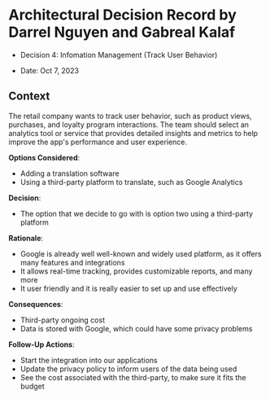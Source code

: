 # Architectural Decision Record by Darrel Nguyen and Gabreal Kalaf

  * Decision 4: Infomation Management (Track User Behavior)

  * Date: Oct 7, 2023

## Context 
  The retail company wants to track user behavior, such as product views, purchases, and loyalty program interactions. The team should select an analytics tool or service that provides detailed insights and metrics to help improve the app's performance and user experience.

**Options Considered**:
  * Adding a translation software
  * Using a third-party platform to translate, such as Google Analytics


**Decision**:
  * The option that we decide to go with is option two using a third-party platform

**Rationale**:
  * Google is already well well-known and widely used platform, as it offers many features and integrations
  * It allows real-time tracking, provides customizable reports, and many more
  * It user friendly and it is really easier to set up and use effectively

**Consequences**:
  * Third-party ongoing cost
  * Data is stored with Google, which could have some privacy problems


**Follow-Up Actions**:
  * Start the integration into our applications
  * Update the privacy policy to inform users of the data being used
  * See the cost associated with the third-party, to make sure it fits the budget
